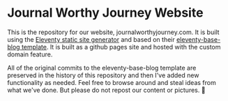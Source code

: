 # Journal Worthy Journey Website
This is the repository for our website, journalworthyjourney.com. It is built using the [Eleventy static site generator](https://11ty.io/) and based on their [eleventy-base-blog template](https://github.com/11ty/eleventy-base-blog). It is built as a github pages site and hosted with the custom domain feature.

All of the original commits to the eleventy-base-blog template are preserved in the history of this repository and then I've added new functionality as needed. Feel free to browse around and steal ideas from what we've done. But please do not repost our content or pictures. 🙂
